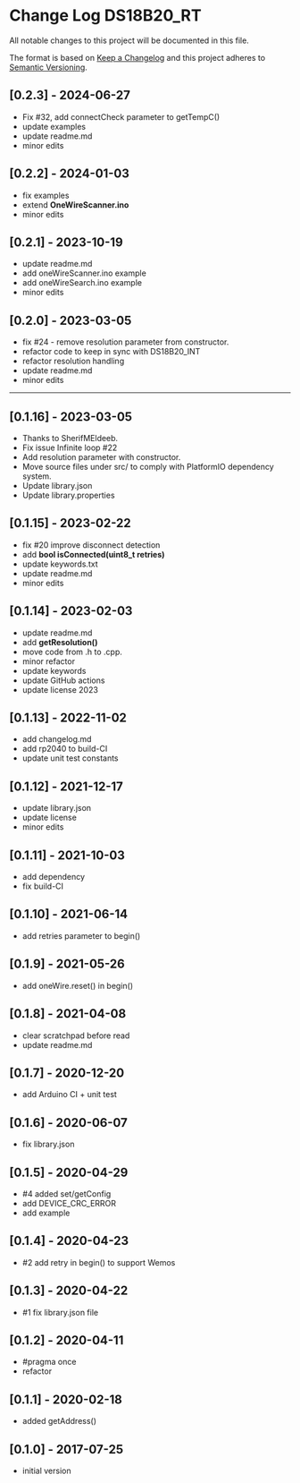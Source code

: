 # Change Log DS18B20_RT

All notable changes to this project will be documented in this file.

The format is based on [Keep a Changelog](http://keepachangelog.com/)
and this project adheres to [Semantic Versioning](http://semver.org/).


## [0.2.3] - 2024-06-27
- Fix #32, add connectCheck parameter to getTempC()
- update examples
- update readme.md
- minor edits

## [0.2.2] - 2024-01-03
- fix examples
- extend **OneWireScanner.ino**
- minor edits

## [0.2.1] - 2023-10-19
- update readme.md
- add oneWireScanner.ino example
- add oneWireSearch.ino example
- minor edits

## [0.2.0] - 2023-03-05
- fix #24 - remove resolution parameter from constructor.
- refactor code to keep in sync with DS18B20_INT
- refactor resolution handling
- update readme.md
- minor edits

----

## [0.1.16] - 2023-03-05
- Thanks to SherifMEldeeb.
- Fix issue Infinite loop #22
- Add resolution parameter with constructor.
- Move source files under src/ to comply with PlatformIO dependency system.
- Update library.json
- Update library.properties

## [0.1.15] - 2023-02-22
- fix #20 improve disconnect detection
- add **bool isConnected(uint8_t retries)**
- update keywords.txt
- update readme.md
- minor edits

## [0.1.14] - 2023-02-03
- update readme.md
- add **getResolution()**
- move code from .h to .cpp.
- minor refactor
- update keywords
- update GitHub actions
- update license 2023

## [0.1.13] - 2022-11-02
- add changelog.md
- add rp2040 to build-CI
- update unit test constants

## [0.1.12] - 2021-12-17
- update library.json
- update license
- minor edits

## [0.1.11] - 2021-10-03
- add dependency
- fix build-CI

## [0.1.10] - 2021-06-14
- add retries parameter to begin()

## [0.1.9] - 2021-05-26
- add oneWire.reset() in begin()

## [0.1.8] - 2021-04-08
- clear scratchpad before read
- update readme.md

## [0.1.7] - 2020-12-20
- add Arduino CI + unit test

## [0.1.6] - 2020-06-07
- fix library.json

## [0.1.5] - 2020-04-29
- #4 added set/getConfig 
- add DEVICE_CRC_ERROR
- add example

## [0.1.4] - 2020-04-23
- #2 add retry in begin() to support Wemos

## [0.1.3] - 2020-04-22
- #1 fix library.json file

## [0.1.2] - 2020-04-11
- #pragma once
- refactor

## [0.1.1] - 2020-02-18
- added getAddress()

## [0.1.0] - 2017-07-25
- initial version

